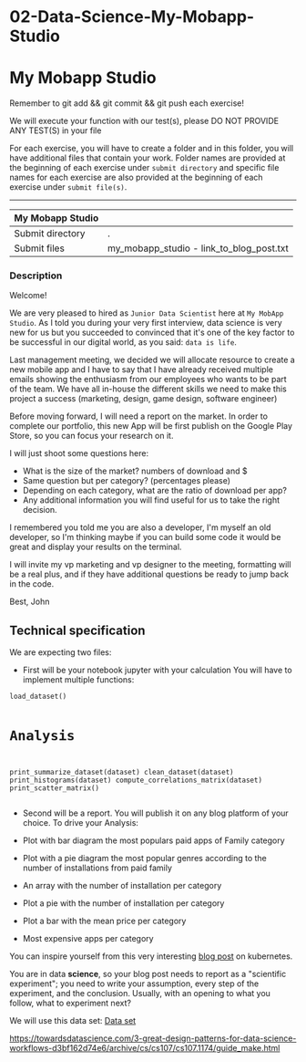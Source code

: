 # 02-Data-Science-My-Mobapp-Studio

<div class="row">
<div class="col tab-content">
<div class="tab-pane active show" id="subject" role="tabpanel">
<div class="row">
<div class="col-md-12 col-xl-12">
<div class="markdown-body">
<p class="text-muted m-b-15">
</p><h1>My Mobapp Studio</h1>
<p>Remember to git add &amp;&amp; git commit &amp;&amp; git push each exercise!</p>
<p>We will execute your function with our test(s), please DO NOT PROVIDE ANY TEST(S) in your file</p>
<p>For each exercise, you will have to create a folder and in this folder, you will have additional files that contain your work. Folder names are provided at the beginning of each exercise under <code>submit directory</code> and specific file names for each exercise are also provided at the beginning of each exercise under <code>submit file(s)</code>.</p>
<hr>
<table>
<thead>
<tr>
<th>My Mobapp Studio</th>
<th></th>
</tr>
</thead>
<tbody>
<tr>
<td>Submit directory</td>
<td>.</td>
</tr>
<tr>
<td>Submit files</td>
<td>my_mobapp_studio - link_to_blog_post.txt</td>
</tr>
</tbody>
</table>
<h3>Description</h3>
<p>Welcome!</p>
<p>We are very pleased to hired as <code>Junior Data Scientist</code> here at <code>My MobApp Studio</code>. As I told you during your very first interview, data science is very new for us but you succeeded to convinced that it's one of the key factor to be successful in our digital world, as you said: <code>data is life</code>.</p>
<p>Last management meeting, we decided we will allocate resource to create a new mobile app and I have to say that I have already received multiple emails showing the enthusiasm from our employees who wants to be part of the team.
We have all in-house the different skills we need to make this project a success (marketing, design, game design, software engineer)</p>
<p>Before moving forward, I will need a report on the market. In order to complete our portfolio, this new App will be first publish on the Google Play Store, so you can focus your research on it.</p>
<p>I will just shoot some questions here:</p>
<ul>
<li>What is the size of the market? numbers of download and $</li>
<li>Same question but per category? (percentages please)</li>
<li>Depending on each category, what are the ratio of download per app?</li>
<li>Any additional information you will find useful for us to take the right decision.</li>
</ul>
<p>I remembered you told me you are also a developer, I'm myself an old developer, so I'm thinking maybe if you can build some code it would be great and display your results on the terminal.</p>
<p>I will invite my vp marketing and vp designer to the meeting, formatting will be a real plus, and if they have additional questions be ready to jump back in the code.</p>
<p>Best,
John</p>
<h2>Technical specification</h2>
<p>We are expecting two files:</p>
<ul>
<li>First will be your notebook jupyter with your calculation
You will have to implement multiple functions:</li>
</ul>
<pre class=" language-plain"><code class=" language-plain">load_dataset()

# Analysis
print_summarize_dataset(dataset)
clean_dataset(dataset)
print_histograms(dataset)
compute_correlations_matrix(dataset)
print_scatter_matrix()
</code></pre>
<ul>
<li>
<p>Second will be a report. You will publish it on any blog platform of your choice.
To drive your Analysis:</p>
</li>
<li>
<p>Plot with bar diagram the most populars paid apps of Family category</p>
</li>
<li>
<p>Plot with a pie diagram the most popular genres according to the number of installations from paid family</p>
</li>
<li>
<p>An array with the number of installation per category</p>
</li>
<li>
<p>Plot a pie with the number of installation per category</p>
</li>
<li>
<p>Plot a bar with the mean price per category</p>
</li>
<li>
<p>Most expensive apps per category</p>
</li>
</ul>
<p>You can inspire yourself from this very interesting <a href="https://kubernetes.io/blog/2020/05/my-exciting-journey-into-kubernetes-history/" target="_blank">blog post</a> on kubernetes.</p>
<p>You are in data <strong>science</strong>, so your blog post needs to report as a "scientific experiment"; you need to write your assumption, every step of the experiment, and the conclusion.
Usually, with an opening to what you follow, what to experiment next?</p>
<p>We will use this data set: <a href="https://www.kaggle.com/lava18/google-play-store-apps" target="_blank">Data set</a></p>

<p></p>
</div>

</div>
</div>
</div>
<div class="tab-pane" id="resources" role="tabpanel">
<div class="row">
<div class="col-xl-12">
<div class="row text-center">
<div class="col">
<a target="_blank" href="https://towardsdatascience.com/3-great-design-patterns-for-data-science-workflows-d3bf162d74e6/archive/cs/cs107/cs107.1174/guide_make.html">https://towardsdatascience.com/3-great-design-patterns-for-data-science-workflows-d3bf162d74e6/archive/cs/cs107/cs107.1174/guide_make.html</a>
</div>
</div>

</div>
</div>
</div>
</div>
</div>
